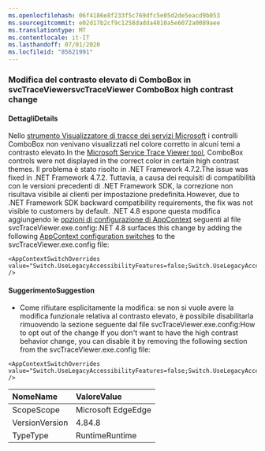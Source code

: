 ```yaml
---
ms.openlocfilehash: 06f4186e8f233f5c769dfc5e05d2de5eacd9b053
ms.sourcegitcommit: e02d17b2cf9c1258dadda4810a5e6072a0089aee
ms.translationtype: MT
ms.contentlocale: it-IT
ms.lasthandoff: 07/01/2020
ms.locfileid: "85621991"
---
```

### <a name="svctraceviewer-combobox-high-contrast-change"></a><span data-ttu-id="69e57-101">Modifica del contrasto elevato di ComboBox in svcTraceViewer</span><span class="sxs-lookup"><span data-stu-id="69e57-101">svcTraceViewer ComboBox high contrast change</span></span>

#### <a name="details"></a><span data-ttu-id="69e57-102">Dettagli</span><span class="sxs-lookup"><span data-stu-id="69e57-102">Details</span></span>

<span data-ttu-id="69e57-103">Nello [strumento Visualizzatore di tracce dei servizi Microsoft](~/docs/framework/wcf/service-trace-viewer-tool-svctraceviewer-exe.md) i controlli ComboBox non venivano visualizzati nel colore corretto in alcuni temi a contrasto elevato.</span><span class="sxs-lookup"><span data-stu-id="69e57-103">In the [Microsoft Service Trace Viewer tool](~/docs/framework/wcf/service-trace-viewer-tool-svctraceviewer-exe.md), ComboBox controls were not displayed in the correct color in certain high contrast themes.</span></span> <span data-ttu-id="69e57-104">Il problema è stato risolto in .NET Framework 4.7.2.</span><span class="sxs-lookup"><span data-stu-id="69e57-104">The issue was fixed in .NET Framework 4.7.2.</span></span> <span data-ttu-id="69e57-105">Tuttavia, a causa dei requisiti di compatibilità con le versioni precedenti di .NET Framework SDK, la correzione non risultava visibile ai clienti per impostazione predefinita.</span><span class="sxs-lookup"><span data-stu-id="69e57-105">However, due to .NET Framework SDK backward compatibility requirements, the fix was not visible to customers by default.</span></span> <span data-ttu-id="69e57-106">.NET 4.8 espone questa modifica aggiungendo le [opzioni di configurazione di AppContext](~/docs/framework/configure-apps/file-schema/runtime/appcontextswitchoverrides-element.md) seguenti al file svcTraceViewer.exe.config:</span><span class="sxs-lookup"><span data-stu-id="69e57-106">.NET 4.8 surfaces this change by adding the following [AppContext configuration switches](~/docs/framework/configure-apps/file-schema/runtime/appcontextswitchoverrides-element.md) to the svcTraceViewer.exe.config file:</span></span><pre><code class="lang-xml">&lt;AppContextSwitchOverrides value=&quot;Switch.UseLegacyAccessibilityFeatures=false;Switch.UseLegacyAccessibilityFeatures.2=false&quot; /&gt;&#13;&#10;</code></pre>

#### <a name="suggestion"></a><span data-ttu-id="69e57-107">Suggerimento</span><span class="sxs-lookup"><span data-stu-id="69e57-107">Suggestion</span></span>

<ul><li><span data-ttu-id="69e57-108">Come rifiutare esplicitamente la modifica: se non si vuole avere la modifica funzionale relativa al contrasto elevato, è possibile disabilitarla rimuovendo la sezione seguente dal file svcTraceViewer.exe.config:</span><span class="sxs-lookup"><span data-stu-id="69e57-108">How to opt out of the change If you don't want to have the high contrast behavior change, you can disable it by removing the following section from the svcTraceViewer.exe.config file:</span></span></li></ul><pre><code class="lang-xml">&lt;AppContextSwitchOverrides value=&quot;Switch.UseLegacyAccessibilityFeatures=false;Switch.UseLegacyAccessibilityFeatures.2=false&quot; /&gt;&#13;&#10;</code></pre>

| <span data-ttu-id="69e57-109">Nome</span><span class="sxs-lookup"><span data-stu-id="69e57-109">Name</span></span>    | <span data-ttu-id="69e57-110">Valore</span><span class="sxs-lookup"><span data-stu-id="69e57-110">Value</span></span>       |
|:--------|:------------|
| <span data-ttu-id="69e57-111">Scope</span><span class="sxs-lookup"><span data-stu-id="69e57-111">Scope</span></span>   |<span data-ttu-id="69e57-112">Microsoft Edge</span><span class="sxs-lookup"><span data-stu-id="69e57-112">Edge</span></span>|
|<span data-ttu-id="69e57-113">Version</span><span class="sxs-lookup"><span data-stu-id="69e57-113">Version</span></span>|<span data-ttu-id="69e57-114">4.8</span><span class="sxs-lookup"><span data-stu-id="69e57-114">4.8</span></span>|
|<span data-ttu-id="69e57-115">Type</span><span class="sxs-lookup"><span data-stu-id="69e57-115">Type</span></span>|<span data-ttu-id="69e57-116">Runtime</span><span class="sxs-lookup"><span data-stu-id="69e57-116">Runtime</span></span>|
